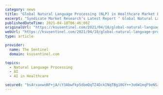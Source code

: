 ```yaml
---
category: news
title: "Global Natural Language Processing (NLP) in Healthcare Market Evolving Trends and Opportunities in COVID-19 pandamic end by 2027"
excerpt: "Syndicate Market Research’s Latest Report ‘ Global Natural Language Processing (NLP) in Healthcare Market 2021 ‘ Analyses Research Methodology overview including Primary Research, Secondary Research,"
publishedDateTime: 2021-04-18T06:46:00Z
originalUrl: "https://ksusentinel.com/2021/04/18/global-natural-language-processing-nlp-in-healthcare-market-evolving-trends-and-opportunities-in-covid-19-pandamic-end-by-2027/"
webUrl: "https://ksusentinel.com/2021/04/18/global-natural-language-processing-nlp-in-healthcare-market-evolving-trends-and-opportunities-in-covid-19-pandamic-end-by-2027/"
type: article

provider:
  name: The Sentinel
  domain: ksusentinel.com

topics:
  - Natural Language Processing
  - AI
  - AI in Healthcare

secured: "bsArxaxwnNF+jA/cY3AbwFkp5dbmQqTZ4DckINqTBg10GY++3o6W1mqF9eNSz1TyombhBJXijDK+SVuNxfJMSAMaBehF1i+kUh+FY7GkN7MJtHWt4yv77Fxl4DG/0ZL4xWvOOMDdRczh16Epkl8lNnCd+RqWR3QsoDBhinSKdEKQYMCjKvlLFwdOhGzN1vlU+NxiOzN8NoCeLZiglU3mlh4HIYnS5hzIb/L2gGyzdZu/GibjQctkfKchCils2tlmfOCj4xINujHbYeoaFHcYaHBV3DfdslNHB7ab534JtoviFEQnTQxq2/KRCcsUTUoddigpLAstq5o7UCOFA1aCyUyoLEFHXGq9BI/x1AA2LHQ=;Df15vTSuxT+MeMeTiq4fdQ=="
---
```


